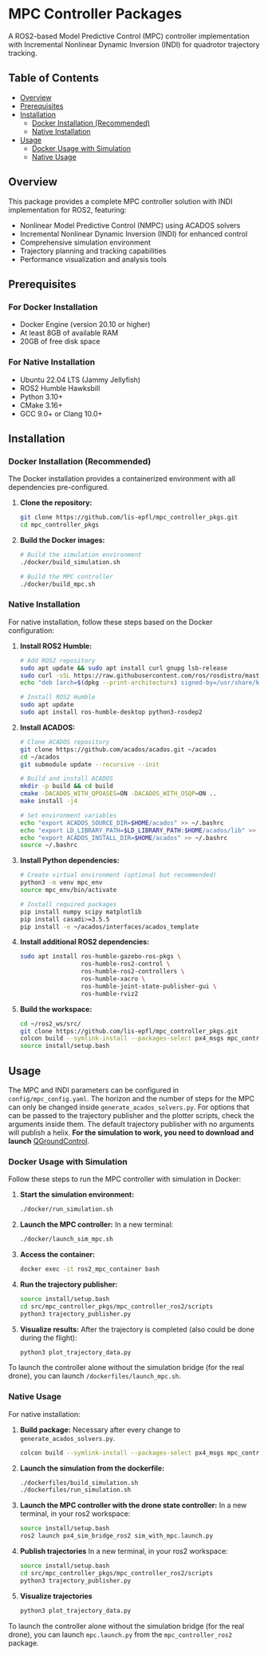 # MPC Controller Packages

A ROS2-based Model Predictive Control (MPC) controller implementation with Incremental Nonlinear Dynamic Inversion (INDI) for quadrotor trajectory tracking.

## Table of Contents
- [Overview](#overview)
- [Prerequisites](#prerequisites)
- [Installation](#installation)
  - [Docker Installation (Recommended)](#docker-installation-recommended)
  - [Native Installation](#native-installation)
- [Usage](#usage)
  - [Docker Usage with Simulation](#docker-usage-with-simulation)
  - [Native Usage](#native-usage)

## Overview

This package provides a complete MPC controller solution with INDI implementation for ROS2, featuring:
- Nonlinear Model Predictive Control (NMPC) using ACADOS solvers
- Incremental Nonlinear Dynamic Inversion (INDI) for enhanced control
- Comprehensive simulation environment
- Trajectory planning and tracking capabilities
- Performance visualization and analysis tools

## Prerequisites

### For Docker Installation
- Docker Engine (version 20.10 or higher)
- At least 8GB of available RAM
- 20GB of free disk space

### For Native Installation
- Ubuntu 22.04 LTS (Jammy Jellyfish)
- ROS2 Humble Hawksbill
- Python 3.10+
- CMake 3.16+
- GCC 9.0+ or Clang 10.0+

## Installation

### Docker Installation (Recommended)

The Docker installation provides a containerized environment with all dependencies pre-configured.

1. **Clone the repository:**
   ```bash
   git clone https://github.com/lis-epfl/mpc_controller_pkgs.git
   cd mpc_controller_pkgs
   ```

2. **Build the Docker images:**
   ```bash
   # Build the simulation environment
   ./docker/build_simulation.sh
   
   # Build the MPC controller
   ./docker/build_mpc.sh
   ```

### Native Installation

For native installation, follow these steps based on the Docker configuration:

1. **Install ROS2 Humble:**
   ```bash
   # Add ROS2 repository
   sudo apt update && sudo apt install curl gnupg lsb-release
   sudo curl -sSL https://raw.githubusercontent.com/ros/rosdistro/master/ros.key -o /usr/share/keyrings/ros-archive-keyring.gpg
   echo "deb [arch=$(dpkg --print-architecture) signed-by=/usr/share/keyrings/ros-archive-keyring.gpg] http://packages.ros.org/ros2/ubuntu $(lsb_release -cs) main" | sudo tee /etc/apt/sources.list.d/ros2.list > /dev/null
   
   # Install ROS2 Humble
   sudo apt update
   sudo apt install ros-humble-desktop python3-rosdep2
   ```

2. **Install ACADOS:**
   ```bash
   # Clone ACADOS repository
   git clone https://github.com/acados/acados.git ~/acados
   cd ~/acados
   git submodule update --recursive --init
   
   # Build and install ACADOS
   mkdir -p build && cd build
   cmake -DACADOS_WITH_QPOASES=ON -DACADOS_WITH_OSQP=ON ..
   make install -j4
   
   # Set environment variables
   echo "export ACADOS_SOURCE_DIR=$HOME/acados" >> ~/.bashrc
   echo "export LD_LIBRARY_PATH=$LD_LIBRARY_PATH:$HOME/acados/lib" >> ~/.bashrc
   echo "export ACADOS_INSTALL_DIR=$HOME/acados" >> ~/.bashrc
   source ~/.bashrc
   ```

3. **Install Python dependencies:**
   ```bash
   # Create virtual environment (optional but recommended)
   python3 -m venv mpc_env
   source mpc_env/bin/activate
   
   # Install required packages
   pip install numpy scipy matplotlib
   pip install casadi>=3.5.5
   pip install -e ~/acados/interfaces/acados_template
   ```

4. **Install additional ROS2 dependencies:**
   ```bash
   sudo apt install ros-humble-gazebo-ros-pkgs \
                    ros-humble-ros2-control \
                    ros-humble-ros2-controllers \
                    ros-humble-xacro \
                    ros-humble-joint-state-publisher-gui \
                    ros-humble-rviz2
   ```

5. **Build the workspace:**
   ```bash
   cd ~/ros2_ws/src/
   git clone https://github.com/lis-epfl/mpc_controller_pkgs.git
   colcon build --symlink-install --packages-select px4_msgs mpc_controller_ros2_msgs mpc_controller_ros2 px4_sim_bridge_ros2
   source install/setup.bash
   ```

## Usage

The MPC and INDI parameters can be configured in `config/mpc_config.yaml`. The horizon and the number of steps for the MPC can only be changed inside `generate_acados_solvers.py`.
For options that can be passed to the trajectory publisher and the plotter scripts, check the arguments inside them. The default trajectory publisher with no arguments will publish a helix.
**For the simulation to work, you need to download and launch** [QGroundControl](https://docs.qgroundcontrol.com/master/en/qgc-user-guide/getting_started/download_and_install.html).

### Docker Usage with Simulation

 Follow these steps to run the MPC controller with simulation in Docker:

1. **Start the simulation environment:**
   ```bash
   ./docker/run_simulation.sh
   ```

2. **Launch the MPC controller:**
   In a new terminal:
   ```bash
   ./docker/launch_sim_mpc.sh
   ```

3. **Access the container:**
   ```bash
   docker exec -it ros2_mpc_container bash
   ```

4. **Run the trajectory publisher:**
   ```bash
   source install/setup.bash
   cd src/mpc_controller_pkgs/mpc_controller_ros2/scripts
   python3 trajectory_publisher.py 
   ```

5. **Visualize results:**
   After the trajectory is completed (also could be done during the flight):
   ```bash
   python3 plot_trajectory_data.py 
   ```

To launch the controller alone without the simulation bridge (for the real drone), you can launch `/dockerfiles/launch_mpc.sh`.

### Native Usage

For native installation:

1. **Build package:**
  Necessary after every change to `generate_acados_solvers.py`.
   ```bash
   colcon build --symlink-install --packages-select px4_msgs mpc_controller_ros2_msgs mpc_controller_ros2
   ```

2. **Launch the simulation from the dockerfile:**
   ```bash
   ./dockerfiles/build_simulation.sh
   ./dockerfiles/run_simulation.sh
   ```

3. **Launch the MPC controller with the drone state controller:**
   In a new terminal, in your ros2 workspace:
   ```bash
   source install/setup.bash
   ros2 launch px4_sim_bridge_ros2 sim_with_mpc.launch.py
   ```

5. **Publish trajectories**
In a new terminal, in your ros2 workspace:
   ```bash
   source install/setup.bash
   cd src/mpc_controller_pkgs/mpc_controller_ros2/scripts
   python3 trajectory_publisher.py
   ```

6. **Visualize trajectories**
   ```bash
   python3 plot_trajectory_data.py
   ```
To launch the controller alone without the simulation bridge (for the real drone), you can launch `mpc.launch.py` from the `mpc_controller_ros2` package.
